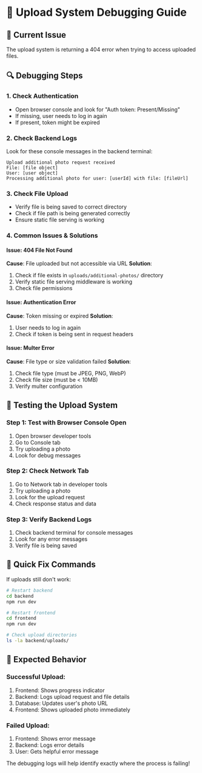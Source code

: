 # 🔧 Upload System Debugging Guide

## 🐛 **Current Issue**
The upload system is returning a 404 error when trying to access uploaded files.

## 🔍 **Debugging Steps**

### **1. Check Authentication**
- Open browser console and look for "Auth token: Present/Missing"
- If missing, user needs to log in again
- If present, token might be expired

### **2. Check Backend Logs**
Look for these console messages in the backend terminal:
```
Upload additional photo request received
File: [file object]
User: [user object]
Processing additional photo for user: [userId] with file: [fileUrl]
```

### **3. Check File Upload**
- Verify file is being saved to correct directory
- Check if file path is being generated correctly
- Ensure static file serving is working

### **4. Common Issues & Solutions**

#### **Issue: 404 File Not Found**
**Cause**: File uploaded but not accessible via URL
**Solution**: 
1. Check if file exists in `uploads/additional-photos/` directory
2. Verify static file serving middleware is working
3. Check file permissions

#### **Issue: Authentication Error**
**Cause**: Token missing or expired
**Solution**:
1. User needs to log in again
2. Check if token is being sent in request headers

#### **Issue: Multer Error**
**Cause**: File type or size validation failed
**Solution**:
1. Check file type (must be JPEG, PNG, WebP)
2. Check file size (must be < 10MB)
3. Verify multer configuration

## 🧪 **Testing the Upload System**

### **Step 1: Test with Browser Console Open**
1. Open browser developer tools
2. Go to Console tab
3. Try uploading a photo
4. Look for debug messages

### **Step 2: Check Network Tab**
1. Go to Network tab in developer tools
2. Try uploading a photo
3. Look for the upload request
4. Check response status and data

### **Step 3: Verify Backend Logs**
1. Check backend terminal for console messages
2. Look for any error messages
3. Verify file is being saved

## 🚀 **Quick Fix Commands**

If uploads still don't work:

```bash
# Restart backend
cd backend
npm run dev

# Restart frontend
cd frontend
npm run dev

# Check upload directories
ls -la backend/uploads/
```

## 📝 **Expected Behavior**

### **Successful Upload:**
1. Frontend: Shows progress indicator
2. Backend: Logs upload request and file details
3. Database: Updates user's photo URL
4. Frontend: Shows uploaded photo immediately

### **Failed Upload:**
1. Frontend: Shows error message
2. Backend: Logs error details
3. User: Gets helpful error message

The debugging logs will help identify exactly where the process is failing!
